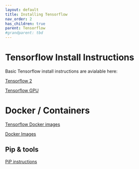 ```yaml
---
layout: default
title: Installing Tensorflow
nav_order: 2
has_children: true
parent: Tensorflow
#grandparent: tbd
---
```


# Tensorflow Install Instructions

Basic Tensorflow install instructions are avialable here:

[Tensorflow 2](https://www.tensorflow.org/install)

[Tensorflow GPU](https://www.tensorflow.org/install/gpu)

# Docker / Containers

[Tensorflow Docker images](https://www.tensorflow.org/install/docker)

[Docker Images](https://hub.docker.com/r/tensorflow/tensorflow/)

## Pip & tools

[PiP instructions]()

